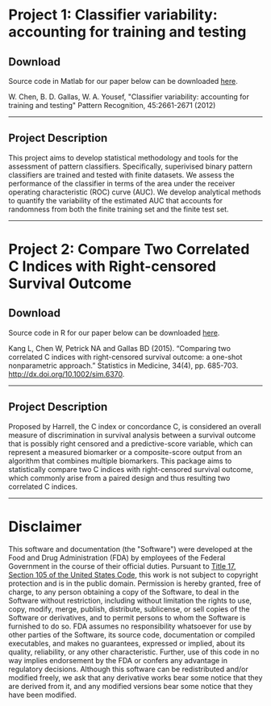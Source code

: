 # Project 1: Classifier variability: accounting for training and testing #
## Download ##
Source code in Matlab for our paper below can be downloaded [here](http://assessment-of-classifiers.googlecode.com/svn/VarianceAUC/VarianceAUC.zip).

W. Chen, B. D. Gallas, W. A. Yousef, "Classifier variability: accounting for training and testing"  Pattern Recognition, 45:2661-2671 (2012)

---

## Project Description ##

This project aims to develop statistical methodology and tools for the assessment of pattern classifiers. Specifically, superivised binary pattern classifiers are trained and tested with finite datasets. We assess the performance of the classifier in terms of the area under the receiver operating characteristic (ROC) curve (AUC). We develop analytical methods to quantify the variability of the estimated AUC that accounts for randomness from both the finite training set and the finite test set.

---

# Project 2: Compare Two Correlated C Indices with Right-censored Survival Outcome #
## Download ##
Source code in R for our paper below can be downloaded [here](http://cran.r-project.org/web/packages/compareC/index.html).

Kang L, Chen W, Petrick NA and Gallas BD (2015). “Comparing two correlated C indices with right-censored survival outcome: a one-shot nonparametric approach.” Statistics in Medicine, 34(4), pp. 685-703. http://dx.doi.org/10.1002/sim.6370.

---

## Project Description ##

Proposed by Harrell, the C index or concordance C, is considered an overall measure of discrimination in survival analysis between a survival outcome that is possibly right censored and a predictive-score variable, which can represent a measured biomarker or a composite-score output from an algorithm that combines multiple biomarkers. This package aims to statistically compare two C indices with right-censored survival outcome, which commonly arise from a paired design and thus resulting two correlated C indices.


---

# Disclaimer #
This software and documentation (the "Software") were developed at the Food and Drug Administration (FDA) by employees of the Federal Government in the course of their official duties. Pursuant to [Title 17, Section 105 of the United States Code](http://www.copyright.gov/title17/92chap1.html#105), this work is not subject to copyright protection and is in the public domain. Permission is hereby granted, free of charge, to any person obtaining a copy of the Software, to deal in the Software without restriction, including without limitation the rights to use, copy, modify, merge, publish, distribute, sublicense, or sell copies of the Software or derivatives, and to permit persons to whom the Software is furnished to do so. FDA assumes no responsibility whatsoever for use by other parties of the Software, its source code, documentation or compiled executables, and makes no guarantees, expressed or implied, about its quality, reliability, or any other characteristic. Further, use of this code in no way implies endorsement by the FDA or confers any advantage in regulatory decisions. Although this software can be redistributed and/or modified freely, we ask that any derivative works bear some notice that they are derived from it, and any modified versions bear some notice that they have been modified.